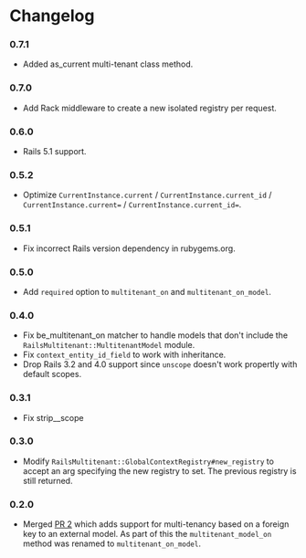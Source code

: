 # Changelog

### 0.7.1
* Added as_current multi-tenant class method.

### 0.7.0
* Add Rack middleware to create a new isolated registry per request.

### 0.6.0
* Rails 5.1 support.

### 0.5.2
* Optimize `CurrentInstance.current` / `CurrentInstance.current_id` / `CurrentInstance.current=` 
  / `CurrentInstance.current_id=`.

### 0.5.1
* Fix incorrect Rails version dependency in rubygems.org.

### 0.5.0
* Add `required` option to `multitenant_on` and `multitenant_on_model`.

### 0.4.0
* Fix be_multitenant_on matcher to handle models that don't include the `RailsMultitenant::MultitenantModel` module.
* Fix `context_entity_id_field` to work with inheritance.
* Drop Rails 3.2 and 4.0 support since `unscope` doesn't work propertly with default scopes.

### 0.3.1
* Fix strip_<entity>_scope

### 0.3.0
* Modify `RailsMultitenant::GlobalContextRegistry#new_registry` to accept an arg
  specifying the new registry to set. The previous registry is still returned.

### 0.2.0
* Merged [PR 2](https://github.com/salsify/rails-multitenant/pull/2) which adds support for 
  multi-tenancy based on a foreign key to an external model. As part of this the `multitenant_model_on`
  method was renamed to `multitenant_on_model`.
